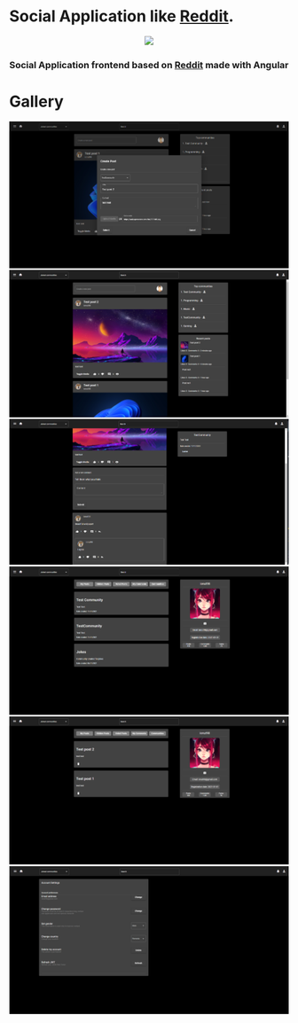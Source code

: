 # Social Application like [Reddit](https://www.reddit.com/).

<p align = "center">
<img src = "https://img.shields.io/badge/ANGULAR-red">
</p>

### Social Application frontend based on [Reddit](https://www.reddit.com/) made with Angular

# Gallery

![Image1](https://github.com/giuraionut/social-app/blob/main/presentation/Screenshot%202021-11-11%20015435.png)
![Image1](https://github.com/giuraionut/social-app/blob/main/presentation/Screenshot%202021-11-11%20015746.png)
![Image1](https://github.com/giuraionut/social-app/blob/main/presentation/Screenshot%202021-11-11%20020520.png)
![Image1](https://github.com/giuraionut/social-app/blob/main/presentation/Screenshot%202021-11-11%20020608.png)
![Image1](https://github.com/giuraionut/social-app/blob/main/presentation/Screenshot%202021-11-11%20020909.png)
![Image1](https://github.com/giuraionut/social-app/blob/main/presentation/Screenshot%202021-11-11%20020931.png)
